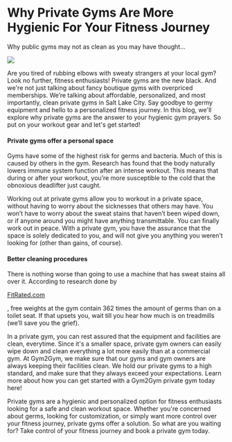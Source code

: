 # Why Private Gyms Are More Hygienic For Your Fitness Journey

Why public gyms may not as clean as you may have thought...

![](https://3134664324-files.gitbook.io/\~/files/v0/b/gitbook-x-prod.appspot.com/o/spaces%2FvvLv2WOJ6NR58qdXqSXM%2Fuploads%2FtE8boDBAvR60Hre4J3sx%2Frsz\_jonathan-borba-lrqptqs7nqq-unsplash.jpeg?alt=media\&token=e2e51cb5-e44c-4068-85a2-c6e081f6d195)

Are you tired of rubbing elbows with sweaty strangers at your local gym? Look no further, fitness enthusiasts! Private gyms are the new black. And we're not just talking about fancy boutique gyms with overpriced memberships. We’re talking about affordable, personalized, and most importantly, clean private gyms in Salt Lake City. Say goodbye to germy equipment and hello to a personalized fitness journey. In this blog, we'll explore why private gyms are the answer to your hygienic gym prayers. So put on your workout gear and let's get started!

#### Private gyms offer a personal space <a href="#private-gyms-offer-a-personal-space" id="private-gyms-offer-a-personal-space"></a>

Gyms have some of the highest risk for germs and bacteria. Much of this is caused by others in the gym. Research has found that the body naturally lowers immune system function after an intense workout. This means that during or after your workout, you’re more susceptible to the cold that the obnoxious deadlifter just caught.

Working out at private gyms allow you to workout in a private space, without having to worry about the sicknesses that others may have. You won’t have to worry about the sweat stains that haven’t been wiped down, or if anyone around you might have anything transmittable. You can finally work out in peace. With a private gym, you have the assurance that the space is solely dedicated to you, and will not give you anything you weren’t looking for (other than gains, of course).

#### Better cleaning procedures <a href="#better-cleaning-procedures" id="better-cleaning-procedures"></a>

There is nothing worse than going to use a machine that has sweat stains all over it. According to research done by

[FitRated.com](https://www.fitrated.com/resources/examining-gym-cleanliness/)

, free weights at the gym contain 362 times the amount of germs than on a toilet seat. If that upsets you, wait till you hear how much is on treadmills (we’ll save you the grief).

In a private gym, you can rest assured that the equipment and facilities are clean, everytime. Since it's a smaller space, private gym owners can easily wipe down and clean everything a lot more easily than at a commercial gym. At Gym2Gym, we make sure that our gyms and gym owners are always keeping their facilities clean. We hold our private gyms to a high standard, and make sure that they always exceed your expectations. Learn more about how you can get started with a Gym2Gym private gym today here!

Private gyms are a hygienic and personalized option for fitness enthusiasts looking for a safe and clean workout space. Whether you're concerned about germs, looking for customization, or simply want more control over your fitness journey, private gyms offer a solution. So what are you waiting for? Take control of your fitness journey and book a private gym today.
